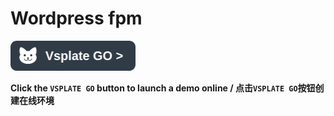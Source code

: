 # Wordpress fpm

<a href="https://www.vsplate.com/?docker-compose=https://github.com/vsplate/dcenvs/wordpress/fpm"><img alt="VSPLATE GO" src="https://raw.githubusercontent.com/vsplate/images/master/vsgo_btn.png" width="200px"></a>

**Click the `VSPLATE GO` button to launch a demo online / 点击`VSPLATE GO`按钮创建在线环境**